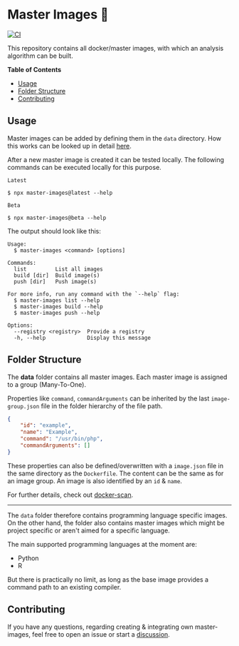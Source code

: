 # Master Images 💽

[![CI](https://github.com/PrivateAIM/master-images/actions/workflows/ci.yml/badge.svg)](https://github.com/PrivateAIM/master-images/actions/workflows/ci.yml)


This repository contains all docker/master images, with which an analysis algorithm can be built.

**Table of Contents**

- [Usage](#usage)
- [Folder Structure](#folder-structure)
- [Contributing](#contributing)

## Usage
Master images can be added by defining them in the `data` directory.
How this works can be looked up in detail [here](#folder-structure).

After a new master image is created it can be tested locally.
The following commands can be executed locally for this purpose.

`Latest`
```shell
$ npx master-images@latest --help
```

`Beta`
```shell
$ npx master-images@beta --help
```

The output should look like this:

```shell
Usage:
  $ master-images <command> [options]

Commands:
  list         List all images
  build [dir]  Build image(s)
  push [dir]   Push image(s)

For more info, run any command with the `--help` flag:
  $ master-images list --help
  $ master-images build --help
  $ master-images push --help

Options:
  --registry <registry>  Provide a registry
  -h, --help             Display this message
```

## Folder Structure

The **data** folder contains all master images.
Each master image is assigned to a group (Many-To-One).

Properties like `command`, `commandArguments` can be inherited by the last `image-group.json` file
in the folder hierarchy of the file path.

```json
{
    "id": "example",
    "name": "Example",
    "command": "/usr/bin/php",
    "commandArguments": []
}
```

These properties can also be defined/overwritten with a `image.json` file in the same directory as the `Dockerfile`.
The content can be the same as for an image group. An image is also identified by an `id` & `name`.

For further details, check out [docker-scan](https://github.com/tada5hi/docker-scan).

---

The `data` folder therefore contains programming language specific images.
On the other hand, the folder also contains master images which might be project specific or 
aren't aimed for a specific language.

The main supported programming languages at the moment are:
- Python
- R

But there is practically no limit, as long as the base image provides a command path to an existing compiler.

## Contributing
If you have any questions, regarding creating & integrating own master-images,
feel free to open an issue or start a [discussion](https://github.com/PrivateAim/master-images/discussions).
